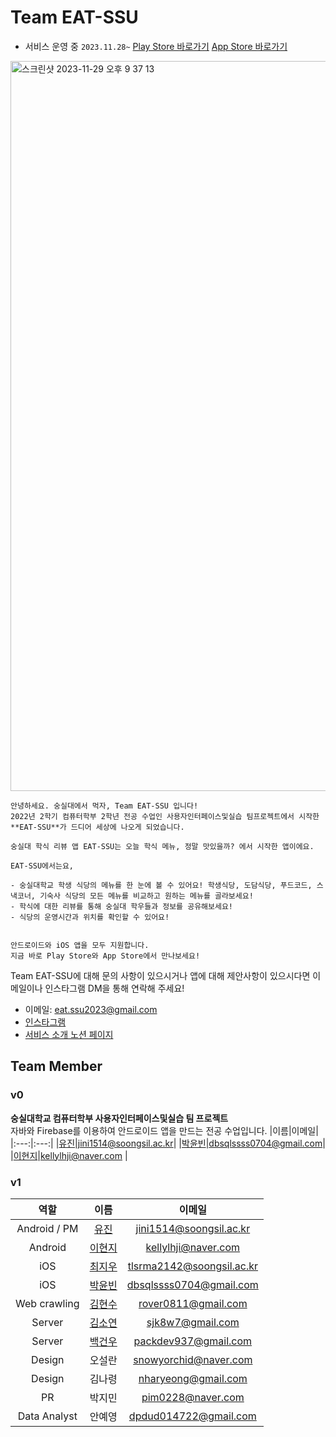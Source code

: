 # Team EAT-SSU
- 서비스 운영 중 `2023.11.28~` [Play Store 바로가기](https://play.google.com/store/apps/details?id=com.eatssu.android) [App Store 바로가기](https://apps.apple.com/kr/app/eat-ssu-%EC%88%AD%EC%8B%A4%EB%8C%80-%ED%95%99%EC%8B%9D-%EB%A6%AC%EB%B7%B0-%EC%95%B1/id6472618331)

<img width="1168" alt="스크린샷 2023-11-29 오후 9 37 13" src="https://github.com/EAT-SSU/.github/assets/94737714/1c72a865-dee1-45c7-ba27-a35f3cb66fd2">

```
안녕하세요. 숭실대에서 먹자, Team EAT-SSU 입니다!
2022년 2학기 컴퓨터학부 2학년 전공 수업인 사용자인터페이스및실습 팀프로젝트에서 시작한 **EAT-SSU**가 드디어 세상에 나오게 되었습니다.

숭실대 학식 리뷰 앱 EAT-SSU는 오늘 학식 메뉴, 정말 맛있을까? 에서 시작한 앱이에요.

EAT-SSU에서는요,

- 숭실대학교 학생 식당의 메뉴를 한 눈에 볼 수 있어요! 학생식당, 도담식당, 푸드코드, 스낵코너, 기숙사 식당의 모든 메뉴를 비교하고 원하는 메뉴를 골라보세요!
- 학식에 대한 리뷰를 통해 숭실대 학우들과 정보를 공유해보세요!
- 식당의 운영시간과 위치를 확인할 수 있어요!


안드로이드와 iOS 앱을 모두 지원합니다.
지금 바로 Play Store와 App Store에서 만나보세요!
```

Team EAT-SSU에 대해 문의 사항이 있으시거나 앱에 대해 제안사항이 있으시다면 이메일이나 인스타그램 DM을 통해 연락해 주세요!

- 이메일: eat.ssu2023@gmail.com  
- [인스타그램](https://www.instagram.com/eatssu.official/)
- [서비스 소개 노션 페이지](https://hi-jin-1514.notion.site/what-is-EAT-SSU-b04aaec9b7814a628c6ef6b3e08c74a3?pvs=4)



## Team Member

### v0
**숭실대학교 컴퓨터학부 사용자인터페이스및실습 팀 프로젝트**   
자바와 Firebase를 이용하여 안드로이드 앱을 만드는 전공 수업입니다. 
|이름|이메일|
|:---:|:---:|
|[유진](https://github.com/HI-JIN2)|jini1514@soongsil.ac.kr|
|[박윤빈](https://github.com/binisnull)|dbsqlssss0704@gmail.com|
|[이현지](https://github.com/Amepistheo)|kellylhji@naver.com |


### v1
|역할|이름|이메일|
|:---:|:---:|:---:|
|Android / PM|[유진](https://github.com/HI-JIN2)|jini1514@soongsil.ac.kr|
|Android|[이현지](https://github.com/Amepistheo)|kellylhji@naver.com |
|iOS|[최지우](https://github.com/CJiu01)|tlsrma2142@soongsil.ac.kr|
|iOS|[박윤빈](https://github.com/binisnull)|dbsqlssss0704@gmail.com|
|Web crawling|[김현수](https://github.com/rover0811)|rover0811@gmail.com|
|Server|[김소연](https://github.com/SY2on)|sjk8w7@gmail.com|
|Server|[백건우](https://github.com/packdev937)|packdev937@gmail.com|
|Design|오설란|snowyorchid@naver.com|
|Design|김나령|nharyeong@gmail.com|
|PR|박지민|pim0228@naver.com|
|Data Analyst|안예영|dpdud014722@gmail.com|
